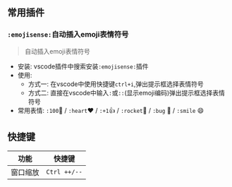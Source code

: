 ## 常用插件

### `:emojisense:`自动插入emoji表情符号
> 自动插入emoji表情符号
- 安装: vscode插件中搜索安装`:emojisense:`插件
- 使用:
  - 方式一: 在vscode中使用快捷键`ctrl+i`,弹出提示框选择表情符号
  - 方式二: 直接在vscode中输入`:`或`::`(显示emoji编码)弹出提示框选择表情符号
- 常用表情:
  `:100`:100: / `:heart`:heart: / `:+1`:+1: / `:rocket`:rocket: / `:bug` :bug: / `:smile` :smile:

## 快捷键
|  功能   | 快捷键  |
|  ----  | ----  |
| 窗口缩放 | `Ctrl ++/--` |